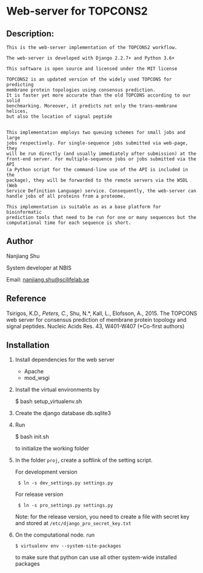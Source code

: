 # Web-server for TOPCONS2

## Description:
    This is the web-server implementation of the TOPCONS2 workflow.

    The web-server is developed with Django 2.2.7+ and Python 3.6+

    This software is open source and licensed under the MIT license

    TOPCONS2 is an updated version of the widely used TOPCONS for predicting
    membrane protein topologies using consensus prediction.
    It is faster yet more accurate than the old TOPCONS according to our solid
    benchmarking. Moreover, it predicts not only the trans-membrane helices,
    but also the location of signal peptide


    This implementation employs two queuing schemes for small jobs and large
    jobs respectively. For single-sequence jobs submitted via web-page, they
    will be run directly (and usually immediately after submission) at the
    front-end server. For multiple-sequence jobs or jobs submitted via the API
    (a Python script for the command-line use of the API is included in the
    package), they will be forwarded to the remote servers via the WSDL (Web
    Service Definition Language) service. Consequently, the web-server can
    handle jobs of all proteins from a proteome. 

    This implementation is suitable as as a base platform for bioinformatic
    prediction tools that need to be run for one or many sequences but the
    computational time for each sequence is short.

## Author
Nanjiang Shu

System developer at NBIS

Email: nanjiang.shu@scilifelab.se

## Reference
Tsirigos, K.D.*, Peters, C.*, Shu, N.*, Kall, L., Elofsson, A., 2015. The TOPCONS
web server for consensus prediction of membrane protein topology and signal
peptides. Nucleic Acids Res. 43, W401-W407 (*Co-first authors)

## Installation

1. Install dependencies for the web server
    * Apache
    * mod\_wsgi

2. Install the virtual environments by 

    $ bash setup_virtualenv.sh

3. Create the django database db.sqlite3

4. Run 

    $ bash init.sh

    to initialize the working folder

5. In the folder `proj`, create a softlink of the setting script.

    For development version

        $ ln -s dev_settings.py settings.py

    For release version

        $ ln -s pro_settings.py settings.py

    Note: for the release version, you need to create a file with secret key
    and stored at `/etc/django_pro_secret_key.txt`

6.  On the computational node. run 

        $ virtualenv env --system-site-packages

    to make sure that python can use all other system-wide installed packages


